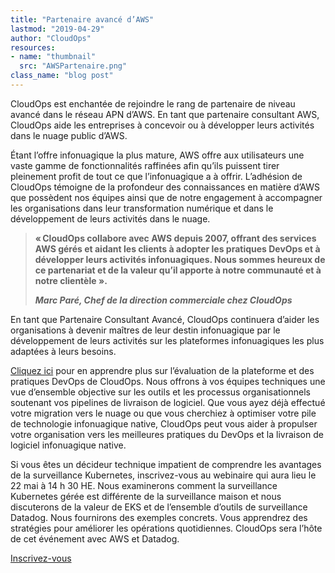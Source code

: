 ```yaml
---
title: "Partenaire avancé d’AWS"
lastmod: "2019-04-29"
author: "CloudOps"
resources:
- name: "thumbnail"
  src: "AWSPartenaire.png"
class_name: "blog post"
---
```


<p>CloudOps est enchantée de rejoindre le rang de partenaire de niveau avancé dans le réseau APN d’AWS. En tant que partenaire consultant AWS, CloudOps aide les entreprises à concevoir ou à développer leurs activités dans le nuage public d’AWS.</p><p>Étant l’offre infonuagique la plus mature, AWS offre aux utilisateurs une vaste gamme de fonctionnalités raffinées afin qu’ils puissent tirer pleinement profit de tout ce que l’infonuagique a à offrir. L’adhésion de CloudOps témoigne de la profondeur des connaissances en matière d’AWS que possèdent nos équipes ainsi que de notre engagement à accompagner les organisations dans leur transformation numérique et dans le développement de leurs activités dans le nuage.</p><blockquote class="wp-block-quote"><p><strong>« CloudOps collabore avec AWS depuis 2007, offrant des services AWS gérés et aidant les clients à adopter les pratiques DevOps et à développer leurs activités infonuagiques. Nous sommes heureux de ce partenariat et de la valeur qu’il apporte à notre communauté et à notre clientèle ».</strong></p><p><cite><strong>Marc Paré, Chef de la direction commerciale chez CloudOps</strong></cite></p></blockquote><p>En tant que Partenaire Consultant Avancé, CloudOps continuera d’aider les organisations à devenir maîtres de leur destin infonuagique par le développement de leurs activités sur les plateformes infonuagiques les plus adaptées à leurs besoins.</p><p><a href="https://www.cloudops.com/fr/evaluation-des-pratiques-et-plateformes-devops/">Cliquez ici</a> pour en apprendre plus sur l’évaluation de la plateforme et des pratiques DevOps de CloudOps. Nous offrons à vos équipes techniques une vue d’ensemble objective sur les outils et les processus organisationnels soutenant vos pipelines de livraison de logiciel. Que vous ayez déjà effectué votre migration vers le nuage ou que vous cherchiez à optimiser votre pile de technologie infonuagique native, CloudOps peut vous aider à propulser votre organisation vers les meilleures pratiques du DevOps et la livraison de logiciel infonuagique native.</p><p>Si vous êtes un décideur technique impatient de comprendre les avantages de la surveillance Kubernetes, inscrivez-vous au webinaire qui aura lieu le 22&nbsp;mai à 14&nbsp;h&nbsp;30 HE. Nous examinerons comment la surveillance Kubernetes gérée est différente de la surveillance maison et nous discuterons de la valeur de EKS et de l’ensemble d’outils de surveillance Datadog. Nous fournirons des exemples concrets. Vous apprendrez des stratégies pour améliorer les opérations quotidiennes. CloudOps sera l’hôte de cet événement avec AWS et Datadog.</p><p><!--HubSpot Call-to-Action Code --><span class="hs-cta-wrapper" id="hs-cta-wrapper-713cf2c1-1bdb-4a50-85d6-dc8ce7d1ee3b"><span class="hs-cta-node hs-cta-713cf2c1-1bdb-4a50-85d6-dc8ce7d1ee3b" id="hs-cta-713cf2c1-1bdb-4a50-85d6-dc8ce7d1ee3b" style="visibility: visible;" data-hs-drop="true"><a id="cta_button_732832_096aa83f-0886-4f67-8b10-595034849ae8" class="cta_button " href="https://info.cloudops.com/cs/c/?cta_guid=096aa83f-0886-4f67-8b10-595034849ae8&amp;placement_guid=713cf2c1-1bdb-4a50-85d6-dc8ce7d1ee3b&amp;portal_id=732832&amp;canon=https%3A%2F%2Fwww.cloudops.com%2Ffr%2F2019%2F04%2Fpartenaire-avance-aws%2F&amp;redirect_url=APefjpF6opxNolGAgkiw_HXcvVBlzD1sD1e9vX8QVejfxVpYEgYwsHKrU4_OGatr-vwsauXf5ZeETaw1Lb5xyfJh_TWeVnAVV-HiP766Lho6TOESloCx37Cx4SlnPrH3KuFmQIofM5O86-O6hjpyBxLgbJLoqOSZESm2XDbSqC30NNhETfJusjlnyKfhAmy3ZDyhW7HjldU99GZTJvN0x4K1PWFG8a6NZp7_HRnfgm9pZXM-FgLwb918xTg7iMWu9W-IpIQbcTi6oLdOuOeFpAviBtGN7ul46hKr5EgTtzjPWyLbCt7p2Wj4vsMrP2u5k2gKnropgl0dsU2o0vd9-QsnmmEQvpxgvA&amp;click=e04c42ef-e213-49eb-9d2f-a9f9e70d42a8&amp;hsutk=87c014ad1b8ef7afaaf23068a42614b6&amp;signature=AAH58kEUNZQRZtr8PjSTD79Yni6dnEASzw&amp;utm_referrer=https%3A%2F%2Fwww.cloudops.com%2Ffr%2Fcategory%2Fblogue%2Fpage%2F4%2F&amp;__hstc=52875767.87c014ad1b8ef7afaaf23068a42614b6.1588082535461.1590775246632.1590780275758.18&amp;__hssc=52875767.30.1590780275758&amp;__hsfp=2009260798&amp;contentType=blog-post" target="_blank" style="" cta_dest_link="https://cloudops.zoom.us/webinar/register/6315560331115/WN_HrgVFYHzT4ifU88uMp85aA" title="Inscrivez-vous">Inscrivez-vous</a></span><script charset="utf-8" src="https://js.hscta.net/cta/current.js"></script><script type="text/javascript">hbspt.cta.load(732832, '713cf2c1-1bdb-4a50-85d6-dc8ce7d1ee3b', {});</script></span><!-- end HubSpot Call-to-Action Code --></p>